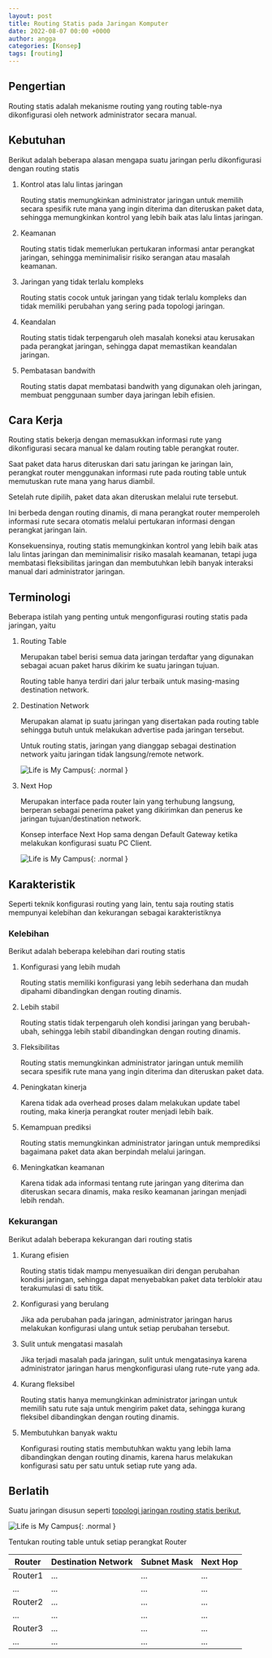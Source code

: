 ```yaml
---
layout: post
title: Routing Statis pada Jaringan Komputer
date: 2022-08-07 00:00 +0000
author: angga
categories: [Konsep]
tags: [routing]
---
```


## Pengertian

Routing statis adalah mekanisme routing yang routing table-nya dikonfigurasi oleh network administrator secara manual.

## Kebutuhan

Berikut adalah beberapa alasan mengapa suatu jaringan perlu dikonfigurasi dengan routing statis

1. Kontrol atas lalu lintas jaringan

   Routing statis memungkinkan administrator jaringan untuk memilih secara spesifik rute mana yang ingin diterima dan diteruskan paket data, sehingga memungkinkan kontrol yang lebih baik atas lalu lintas jaringan.

2. Keamanan

   Routing statis tidak memerlukan pertukaran informasi antar perangkat jaringan, sehingga meminimalisir risiko serangan atau masalah keamanan.

3. Jaringan yang tidak terlalu kompleks

   Routing statis cocok untuk jaringan yang tidak terlalu kompleks dan tidak memiliki perubahan yang sering pada topologi jaringan.

4. Keandalan

   Routing statis tidak terpengaruh oleh masalah koneksi atau kerusakan pada perangkat jaringan, sehingga dapat memastikan keandalan jaringan.

5. Pembatasan bandwith

   Routing statis dapat membatasi bandwith yang digunakan oleh jaringan, membuat penggunaan sumber daya jaringan lebih efisien.

## Cara Kerja

Routing statis bekerja dengan memasukkan informasi rute yang dikonfigurasi secara manual ke dalam routing table perangkat router.

Saat paket data harus diteruskan dari satu jaringan ke jaringan lain, perangkat router menggunakan informasi rute pada routing table untuk memutuskan rute mana yang harus diambil.

Setelah rute dipilih, paket data akan diteruskan melalui rute tersebut.

Ini berbeda dengan routing dinamis, di mana perangkat router memperoleh informasi rute secara otomatis melalui pertukaran informasi dengan perangkat jaringan lain.

Konsekuensinya, routing statis memungkinkan kontrol yang lebih baik atas lalu lintas jaringan dan meminimalisir risiko masalah keamanan, tetapi juga membatasi fleksibilitas jaringan dan membutuhkan lebih banyak interaksi manual dari administrator jaringan.

## Terminologi

Beberapa istilah yang penting untuk mengonfigurasi routing statis pada jaringan, yaitu

1. Routing Table

   Merupakan tabel berisi semua data jaringan terdaftar yang digunakan sebagai acuan paket harus dikirim ke suatu jaringan tujuan.

   Routing table hanya terdiri dari jalur terbaik untuk masing-masing destination network.

1. Destination Network

   Merupakan alamat ip suatu jaringan yang disertakan pada routing table sehingga butuh untuk melakukan advertise pada jaringan tersebut.

   Untuk routing statis, jaringan yang dianggap sebagai destination network yaitu jaringan tidak langsung/remote network.

   ![Life is My Campus](/assets/img/2022-08-07-routing-statis-pada-jaringan-komputer/01.png){: .normal }

1. Next Hop

   Merupakan interface pada router lain yang terhubung langsung, berperan sebagai penerima paket yang dikirimkan dan penerus ke jaringan tujuan/destination network.

   Konsep interface Next Hop sama dengan Default Gateway ketika melakukan konfigurasi suatu PC Client.

   ![Life is My Campus](/assets/img/2022-08-07-routing-statis-pada-jaringan-komputer/02.png){: .normal }

## Karakteristik

Seperti teknik konfigurasi routing yang lain, tentu saja routing statis mempunyai kelebihan dan kekurangan sebagai karakteristiknya

### Kelebihan

Berikut adalah beberapa kelebihan dari routing statis

1. Konfigurasi yang lebih mudah

   Routing statis memiliki konfigurasi yang lebih sederhana dan mudah dipahami dibandingkan dengan routing dinamis.

2. Lebih stabil

   Routing statis tidak terpengaruh oleh kondisi jaringan yang berubah-ubah, sehingga lebih stabil dibandingkan dengan routing dinamis.

3. Fleksibilitas

   Routing statis memungkinkan administrator jaringan untuk memilih secara spesifik rute mana yang ingin diterima dan diteruskan paket data.

4. Peningkatan kinerja

   Karena tidak ada overhead proses dalam melakukan update tabel routing, maka kinerja perangkat router menjadi lebih baik.

5. Kemampuan prediksi

   Routing statis memungkinkan administrator jaringan untuk memprediksi bagaimana paket data akan berpindah melalui jaringan.

6. Meningkatkan keamanan

   Karena tidak ada informasi tentang rute jaringan yang diterima dan diteruskan secara dinamis, maka resiko keamanan jaringan menjadi lebih rendah.

### Kekurangan

Berikut adalah beberapa kekurangan dari routing statis

1. Kurang efisien

   Routing statis tidak mampu menyesuaikan diri dengan perubahan kondisi jaringan, sehingga dapat menyebabkan paket data terblokir atau terakumulasi di satu titik.

2. Konfigurasi yang berulang

   Jika ada perubahan pada jaringan, administrator jaringan harus melakukan konfigurasi ulang untuk setiap perubahan tersebut.

3. Sulit untuk mengatasi masalah

   Jika terjadi masalah pada jaringan, sulit untuk mengatasinya karena administrator jaringan harus mengkonfigurasi ulang rute-rute yang ada.

4. Kurang fleksibel

   Routing statis hanya memungkinkan administrator jaringan untuk memilih satu rute saja untuk mengirim paket data, sehingga kurang fleksibel dibandingkan dengan routing dinamis.

5. Membutuhkan banyak waktu

   Konfigurasi routing statis membutuhkan waktu yang lebih lama dibandingkan dengan routing dinamis, karena harus melakukan konfigurasi satu per satu untuk setiap rute yang ada.

## Berlatih

Suatu jaringan disusun seperti [topologi jaringan routing statis berikut](/assets/pkt/2022-08-07-routing-statis-pada-jaringan-komputer/konfigurasi-routing-statis-identifikasi-jalur.pkt),

![Life is My Campus](/assets/img/2022-08-07-routing-statis-pada-jaringan-komputer/03.png){: .normal }

Tentukan routing table untuk setiap perangkat Router

| Router  | Destination Network | Subnet Mask | Next Hop |
| ------- | ------------------- | ----------- | -------- |
| Router1 | ...                 | ...         | ...      |
| ...     | ...                 | ...         | ...      |
| Router2 | ...                 | ...         | ...      |
| ...     | ...                 | ...         | ...      |
| Router3 | ...                 | ...         | ...      |
| ...     | ...                 | ...         | ...      |
